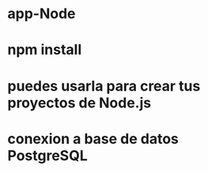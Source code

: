 # app-Node
# npm install
# puedes usarla para crear tus proyectos de Node.js
# conexion a base de datos PostgreSQL
